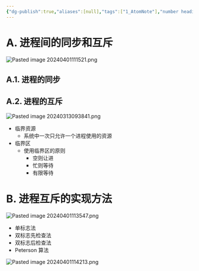 ```yaml
---
{"dg-publish":true,"aliases":[null],"tags":["1_AtomNote"],"number headings":"auto, first-level 1, max 6, A.1.","Created-Date":"2024-03-13 09:36:59","Modified-Date":"2024-04-18 11:53:21","permalink":"/A01_Lessons/Ab04_操作系统/进程间的相互作用/","dgPassFrontmatter":true}
---
```




# A. 进程间的同步和互斥

![Pasted image 20240401111521.png](/img/user/Z02_ObFiles/Attachments/Pasted%20image%2020240401111521.png)
## A.1. 进程的同步



## A.2. 进程的互斥


![Pasted image 20240313093841.png](/img/user/Z02_ObFiles/Attachments/Pasted%20image%2020240313093841.png)




- 临界资源
	- 系统中一次只允许一个进程使用的资源
- 临界区
	- 使用临界区的原则
		- 空则让进
		- 忙则等待
		- 有限等待




  

# B. 进程互斥的实现方法


![Pasted image 20240401113547.png](/img/user/Z02_ObFiles/Attachments/Pasted%20image%2020240401113547.png)

- 单标志法
- 双标志先检查法
- 双标志后检查法
- Peterson 算法 



![Pasted image 20240401114213.png](/img/user/Z02_ObFiles/Attachments/Pasted%20image%2020240401114213.png)


